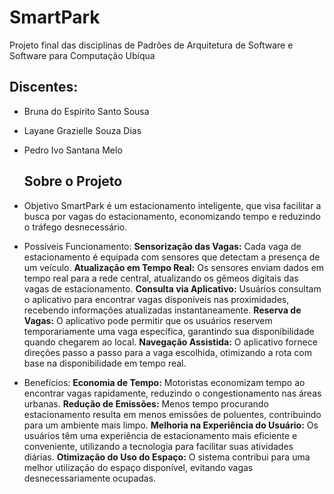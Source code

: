 # SmartPark

Projeto final das disciplinas de Padrões de Arquitetura de Software e Software para Computação Ubíqua

## Discentes:
- Bruna do Espirito Santo Sousa
- Layane Grazielle Souza Dias
- Pedro Ivo Santana Melo


  ## Sobre o Projeto

- Objetivo
  SmartPark é um estacionamento inteligente, que visa facilitar a busca por vagas do estacionamento, economizando tempo e reduzindo o tráfego desnecessário.
  
- Possíveis Funcionamento: 
**Sensorização das Vagas:** Cada vaga de estacionamento é equipada com sensores que detectam a presença de um veículo. 
**Atualização em Tempo Real:** Os sensores enviam dados em tempo real para a rede central, atualizando os gêmeos digitais das vagas de estacionamento. 
**Consulta via Aplicativo:** Usuários consultam o aplicativo para encontrar vagas disponíveis nas proximidades, recebendo informações atualizadas instantaneamente. 
**Reserva de Vagas:** O aplicativo pode permitir que os usuários reservem temporariamente uma vaga específica, garantindo sua disponibilidade quando chegarem ao local. 
**Navegação Assistida:** O aplicativo fornece direções passo a passo para a vaga escolhida, otimizando a rota com base na disponibilidade em tempo real.

- Benefícios: 
**Economia de Tempo:** Motoristas economizam tempo ao encontrar vagas rapidamente, reduzindo o congestionamento nas áreas urbanas. 
**Redução de Emissões:** Menos tempo procurando estacionamento resulta em menos emissões de poluentes, contribuindo para um ambiente mais limpo. 
**Melhoria na Experiência do Usuário:** Os usuários têm uma experiência de estacionamento mais eficiente e conveniente, utilizando a tecnologia para facilitar suas atividades diárias. 
**Otimização do Uso do Espaço:** O sistema contribui para uma melhor utilização do espaço disponível, evitando vagas desnecessariamente ocupadas.
